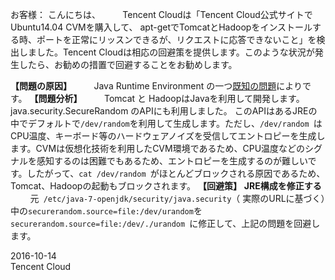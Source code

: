 
お客様：
こんにちは、
&nbsp;&nbsp;&nbsp;&nbsp;&nbsp;&nbsp;&nbsp;&nbsp;Tencent Cloudは「Tencent Cloud公式サイトでUbuntu14.04 CVMを購入して、 apt-getでTomcatとHadoopをインストールする時、ポートを正常にリッスンできるが、リクエストに応答できないこと」を検出しました。Tencent Cloudは相応の回避策を提供します。このような状況が発生したら、お勧めの措置で回避することをお勧めします。

**【問題の原因】**
&nbsp;&nbsp;&nbsp;&nbsp;&nbsp;&nbsp;&nbsp;&nbsp;Java Runtime Environment の一つ[既知の問題](http://bugs.java.com/bugdatabase/view_bug.do?bug_id=6202721)によりです。
 **【問題分析】**
&nbsp;&nbsp;&nbsp;&nbsp;&nbsp;&nbsp;&nbsp;&nbsp;Tomcat と HadoopはJavaを利用して開発します。java.security.SecureRandom のAPIにも利用しました。
このAPIはあるJREの中でデフォルトで`/dev/random`を利用して生成します。ただし、`/dev/random `はCPU温度、キーボード等のハードウェアノイズを受信してエントロピーを生成します。CVMは仮想化技術を利用したCVM環境であるため、CPU温度などのシグナルを感知するのは困難でもあるため、エントロピーを生成するのが難しいです。したがって、`cat /dev/random `がほとんどブロックされる原因であるため、Tomcat、Hadoopの起動もブロックされます。
**【回避策】**
**JRE構成を修正する**
&nbsp;&nbsp;&nbsp;&nbsp;&nbsp;&nbsp;&nbsp;&nbsp;元` /etc/java-7-openjdk/security/java.security`（ 実際のURLに基づく）中の` securerandom.source=file:/dev/urandom `を`securerandom.source=file:/dev/./urandom `に修正して、上記の問題を回避します。


2016-10-14    
Tencent Cloud




